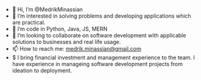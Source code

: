 - 👋 Hi, I’m @MedrikMinassian
- 👀 I’m interested in solving problems and developing applications which are practical.
- 🌱 I’m code in Python, Java, JS, MERN
- 💞️ I’m looking to collaborate on software development with applicable solutions to businesses and real life usage.
- 📫 How to reach me: medrik.minassian@gmail.com
- $  I bring financial investment and management experience to the team. I have experience in manageing software development projects from ideation to deployment. 
<!---
MedrikMinassian/MedrikMinassian is a ✨ special ✨ repository because its `README.md` (this file) appears on your GitHub profile.
You can click the Preview link to take a look at your changes.
--->
